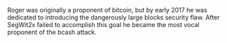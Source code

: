 <!-- TITLE: Roger Ver -->
<!-- SUBTITLE: Bitcoin Judas -->

Roger was originally a proponent of bitcoin, but by early 2017 he was dedicated to introducing the dangerously large blocks security flaw. After SegWit2x failed to accomplish this goal he became the most vocal proponent of the bcash attack. 